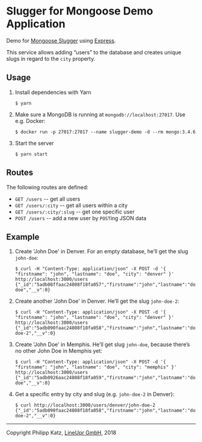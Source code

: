 Slugger for Mongoose Demo Application
=====================================

Demo for [Mongoose Slugger](https://github.com/qqilihq/mongoose-slugger) using [Express](http://expressjs.com).

This service allows adding “users” to the database and creates unique slugs in regard to the `city` property.

## Usage

1. Install dependencies with Yarn

   ```
   $ yarn
   ```

2. Make sure a MongoDB is running at `mongodb://localhost:27017`. Use e.g. Docker:

   ```
   $ docker run -p 27017:27017 --name slugger-demo -d --rm mongo:3.4.6
   ```

3. Start the server

    ```
    $ yarn start
    ```

## Routes

The following routes are defined:

* `GET /users` -- get all users
* `GET /users/:city` -- get all users within a city
* `GET /users/:city/:slug` -- get one specific user
* `POST /users` -- add a new user by `POST`ing JSON data


## Example

1. Create 'John Doe' in Denver. For an empty database, he’ll get the slug `john-doe`:

   ```console
   $ curl -H "Content-Type: application/json" -X POST -d '{ "firstname": "john", "lastname": "doe", "city": "denver" }' http://localhost:3000/users
   {"_id":"5adb08ffaac24808f18fa057","firstname":"john","lastname":"doe","city":"denver","slug":"john-doe","__v":0}
   ```

2. Create another 'John Doe' in Denver. He’ll get the slug `john-doe-2`:

   ```console
   $ curl -H "Content-Type: application/json" -X POST -d '{ "firstname": "john", "lastname": "doe", "city": "denver" }' http://localhost:3000/users
   {"_id":"5adb090faac24808f18fa058","firstname":"john","lastname":"doe","city":"denver","slug":"john-doe-2","__v":0}
   ```

3. Create 'John Doe' in Memphis. He’ll get slug `john-doe`, because there’s no other John Doe in Memphis yet:

   ```console
   $ curl -H "Content-Type: application/json" -X POST -d '{ "firstname": "john", "lastname": "doe", "city": "memphis" }' http://localhost:3000/users
   {"_id":"5adb0926aac24808f18fa059","firstname":"john","lastname":"doe","city":"memphis","slug":"john-doe","__v":0}
   ```

4. Get a specific entry by city and slug (e.g. `john-doe-2` in Denver):

   ```console
   $ curl http://localhost:3000/users/denver/john-doe-2
   {"_id":"5adb090faac24808f18fa058","firstname":"john","lastname":"doe","city":"denver","slug":"john-doe-2","__v":0}
   ```

- - -

Copyright Philipp Katz, [LineUpr GmbH](http://lineupr.com), 2018
